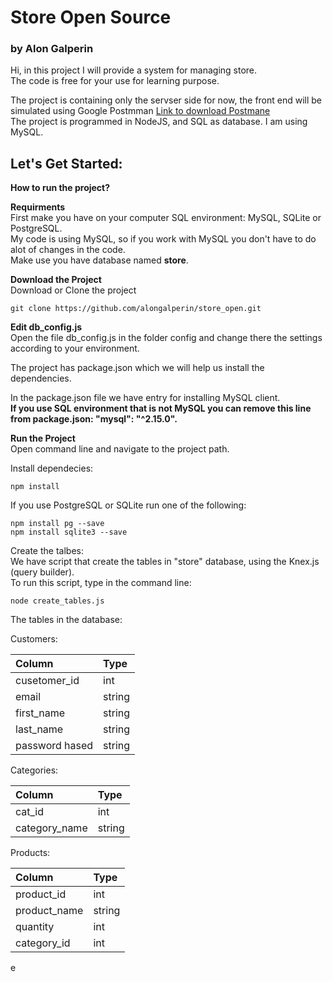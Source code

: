 # Store Open Source  
### by Alon Galperin
  
Hi, in this project I will provide a system for managing store.  
The code is free for your use for learning purpose.  
  
The project is containing only the servser side for now, the front end will be simulated using Google Postmman [Link to download Postmane](https://chrome.google.com/webstore/detail/postman/fhbjgbiflinjbdggehcddcbncdddomop)  
The project is programmed in NodeJS, and SQL as database. I am using MySQL.  
  
## Let's Get Started:  
  
__How to run the project?__
  
**Requirments**  
First make you have on your computer SQL environment: MySQL, SQLite or PostgreSQL.  
My code is using MySQL, so if you work with MySQL you don't have to do alot of changes in the code.  
Make use you have database named **store**.  

**Download the Project**  
Download or Clone the project  
```
git clone https://github.com/alongalperin/store_open.git
```
  
**Edit db_config.js**  
Open the file db_config.js in the folder config and change there the settings according to your environment.  
  
The project has package.json which we will help us install the dependencies.  
  
In the package.json file we have entry for installing MySQL client.  
**If you use SQL environment that is not MySQL you can remove this line from package.json: "mysql": "^2.15.0".**  
  
**Run the Project**  
Open command line and navigate to the project path.  

Install dependecies:
```
npm install
```
If you use PostgreSQL or SQLite run one of the following:
```
npm install pg --save
npm install sqlite3 --save
```
Create the talbes:  
We have script that create the tables in "store" database, using the Knex.js (query builder).  
To run this script, type in the command line:
```
node create_tables.js
```

The tables in the database:  
  
Customers:  

| Column         | Type   |
| :------------- | :----- |
| cusetomer_id   | int    |
| email          | string |
| first_name     | string |
| last_name      | string |
| password hased | string |
  
Categories:  

| Column        | Type   |
| :------------ | :----- |
| cat_id        | int    |
| category_name | string |
  
Products:  

| Column       | Type   |
| :----------- | :----- |
| product_id   | int    |
| product_name | string |
| quantity     | int    |
| category_id  | int    |

e
